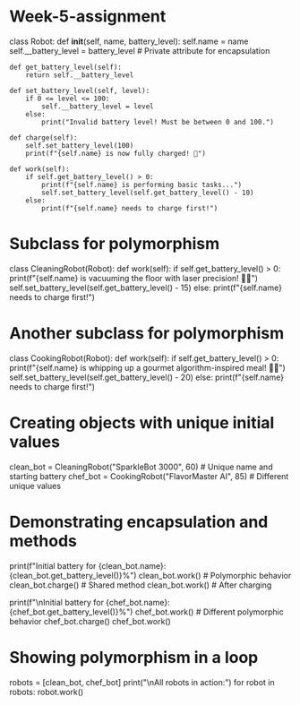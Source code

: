 # Week-5-assignment

class Robot:
    def __init__(self, name, battery_level):
        self.name = name
        self.__battery_level = battery_level  # Private attribute for encapsulation

    def get_battery_level(self):
        return self.__battery_level

    def set_battery_level(self, level):
        if 0 <= level <= 100:
            self.__battery_level = level
        else:
            print("Invalid battery level! Must be between 0 and 100.")

    def charge(self):
        self.set_battery_level(100)
        print(f"{self.name} is now fully charged! 🔋")

    def work(self):
        if self.get_battery_level() > 0:
            print(f"{self.name} is performing basic tasks...")
            self.set_battery_level(self.get_battery_level() - 10)
        else:
            print(f"{self.name} needs to charge first!")

# Subclass for polymorphism
class CleaningRobot(Robot):
    def work(self):
        if self.get_battery_level() > 0:
            print(f"{self.name} is vacuuming the floor with laser precision! 🤖🧹")
            self.set_battery_level(self.get_battery_level() - 15)
        else:
            print(f"{self.name} needs to charge first!")

# Another subclass for polymorphism
class CookingRobot(Robot):
    def work(self):
        if self.get_battery_level() > 0:
            print(f"{self.name} is whipping up a gourmet algorithm-inspired meal! 🤖🍲")
            self.set_battery_level(self.get_battery_level() - 20)
        else:
            print(f"{self.name} needs to charge first!")

# Creating objects with unique initial values
clean_bot = CleaningRobot("SparkleBot 3000", 60)  # Unique name and starting battery
chef_bot = CookingRobot("FlavorMaster AI", 85)     # Different unique values

# Demonstrating encapsulation and methods
print(f"Initial battery for {clean_bot.name}: {clean_bot.get_battery_level()}%")
clean_bot.work()  # Polymorphic behavior
clean_bot.charge()  # Shared method
clean_bot.work()   # After charging

print(f"\nInitial battery for {chef_bot.name}: {chef_bot.get_battery_level()}%")
chef_bot.work()    # Different polymorphic behavior
chef_bot.charge()
chef_bot.work()

# Showing polymorphism in a loop
robots = [clean_bot, chef_bot]
print("\nAll robots in action:")
for robot in robots:
    robot.work()
